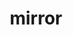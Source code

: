 ---
layout: objects
title: mirror
emoji: mirror
permalink: 🪞.html
image: assets/img/3moji/mirror.png
---